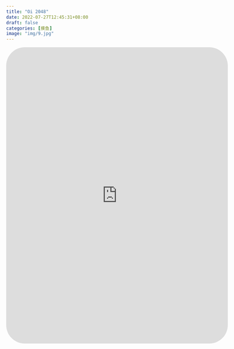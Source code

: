 ```yaml
---
title: "Oi 2048"
date: 2022-07-27T12:45:31+08:00
draft: false
categories:	[摸鱼]
image: "img/9.jpg"
---
```


<iframe id="moyu" src="https://ak-ioi.com/apps/oi-2048/" width="600px" height="800px" scrolling="no" style="overflow: hidden; border-width: 0; border-radius: 50px"></iframe>